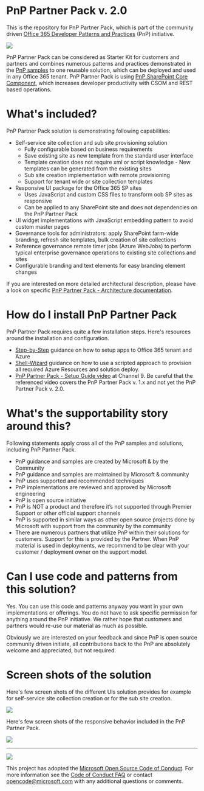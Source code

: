 # PnP Partner Pack v. 2.0
This is the repository for PnP Partner Pack, which is part of the community driven [Office 365 Developer Patterns and Practices](http://aka.ms/OfficeDevPnP) (PnP) initiative. 

![](http://i.imgur.com/5L34MNk.png)

PnP Partner Pack can be considered as Starter Kit for customers and partners and combines numerous patterns and practices demonstrated in the [PnP samples](http://dev.office.com/patterns-and-practices-resources) to one reusable solution, which can be deployed and used in any Office 365 tenant. PnP Partner Pack is using [PnP SharePoint Core Component](https://github.com/OfficeDev/PnP-sites-core), which increases developer productivity with CSOM and REST based operations.

# What's included? #
PnP Partner Pack solution is demonstrating following capabilities:

- Self-service site collection and sub site provisioning solution
	- Fully configurable based on business requirements
	- Save existing site as new template from the standard user interface
	- Template creation does not require xml or script knowledge - New templates can be generated from the existing sites
	- Sub site creation implementation with remote provisioning
	- Support for tenant wide or site collection templates
- Responsive UI package for the Office 365 SP sites
	- Uses JavaScript and custom CSS files to transform oob SP sites as responsive
	- Can be applied to any SharePoint site and does not dependencies on the PnP Partner Pack
- UI widget implementations with JavaScript embedding pattern to avoid custom master pages
- Governance tools for administrators: apply SharePoint farm-wide branding, refresh site templates, bulk creation of site collections 
- Reference governance remote timer jobs (Azure WebJobs) to perform typical enterprise governance operations to existing site collections and sites
- Configurable branding and text elements for easy branding element changes

If you are interested on more detailed architectural description, please have a look on specific [PnP Partner Pack - Architecture documentation](./Documentation/Architecture-and-Implementation.md).

# How do I install PnP Partner Pack #
PnP Partner Pack requires quite a few installation steps. Here's resources around the installation and configuration.

- [Step-by-Step](./Documentation/Manual-Setup-Guide.md) guidance on how to setup apps to Office 365 tenant and Azure
- [Shell-Wizard](./Documentation/ShellWizard-Guide.md) guidance on how to use a scripted approach to provision all required Azure Resources and solution deploy.
- [PnP Partner Pack - Setup Guide video](https://channel9.msdn.com/blogs/OfficeDevPnP/PnP-Partner-Pack-Setup-and-configuration) at Channel 9. Be careful that the referenced video covers the PnP Partner Pack v. 1.x and not yet the PnP Partner Pack v. 2.0.


# What's the supportability story around this? #
Following statements apply cross all of the PnP samples and solutions, including PnP Partner Pack.

- PnP guidance and samples are created by Microsoft & by the Community
- PnP guidance and samples are maintained by Microsoft & community
- PnP uses supported and recommended techniques
- PnP implementations are reviewed and approved by Microsoft engineering
- PnP is open source initiative
- PnP is NOT a product and therefore it’s not supported through Premier Support or other official support channels
- PnP is supported in similar ways as other open source projects done by Microsoft with support from the community by the community
- There are numerous partners that utilize PnP within their solutions for customers. Support for this is provided by the Partner. When PnP material is used in deployments, we recommend to be clear with your customer / deployment owner on the support model.


# Can I use code and patterns from this solution? #
Yes. You can use this code and patterns anyway you want in your own implementations or offerings. You do not have to ask specific permission for anything around the PnP initiative. We rather hope that customers and partners would re-use our material as much as possible.

Obviously we are interested on your feedback and since PnP is open source community driven initiate, all contributions back to the PnP are absolutely welcome and appreciated, but not required.

# Screen shots of the solution #
Here's few screen shots of the different UIs solution provides for example for self-service site collection creation or for the sub site creation.

![](http://i.imgur.com/XAQgzVk.png)

Here's few screen shots of the responsive behavior included in the PnP Partner Pack.

![](http://i.imgur.com/y6iGZyk.png)

---

![](http://i.imgur.com/l01hhvE.png)

This project has adopted the [Microsoft Open Source Code of Conduct](https://opensource.microsoft.com/codeofconduct/). For more information see the [Code of Conduct FAQ](https://opensource.microsoft.com/codeofconduct/faq/) or contact [opencode@microsoft.com](mailto:opencode@microsoft.com) with any additional questions or comments.

